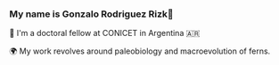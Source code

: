 ### My name is Gonzalo Rodriguez Rizk👋

🌿 I'm a doctoral fellow at CONICET in Argentina 🇦🇷 

🌍  My work revolves around paleobiology and macroevolution of ferns.

<!--
**gzrizk/gzrizk** is a ✨ _special_ ✨ repository because its `README.md` (this file) appears on your GitHub profile.

Here are some ideas to get you started:

- 🔭 I’m currently working on ...
- 🌱 I’m currently learning ...
- 👯 I’m looking to collaborate on ...
- 🤔 I’m looking for help with ...
- 💬 Ask me about ...
- 📫 How to reach me: ...
- 😄 Pronouns: ...
- ⚡ Fun fact: ...
-->
